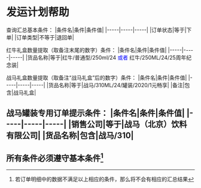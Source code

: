 # 发运计划帮助

查询汇总基本条件：
|条件名|条件|条件值|
|-----|-----|-----|
|订单状态|等于|下单|
|订单类型|不等于|退回单|

红牛礼盒数量提取（取备注末尾的数字）条件：
|条件名|条件|条件值|
|-----|-----|-----|
|货品名称|等于|红牛/普通型/250ml/24<font color="blue"> 或者 </font>红牛/250ML/24/25周年纪念装|

战马礼盒数量提取（取备注“战马礼盒”后的数字）条件：
|条件名|条件|条件值|
|-----|-----|-----|
|货品名称|等于|战马/310ML/24/罐装/2020/1元畅享|
|备注|包含|战马礼盒|

战马罐装专用订单提示条件：
|条件名|条件|条件值|
|-----|-----|-----|
|销售公司|等于|战马（北京）饮料有限公司|
|货品名称|包含|战马/310|
----

## **所有条件必须遵守基本条件**[^注1]

[^注1]: 若订单明细中的数据不满足以上相应的条件，那么将不会有相应的汇总结果

